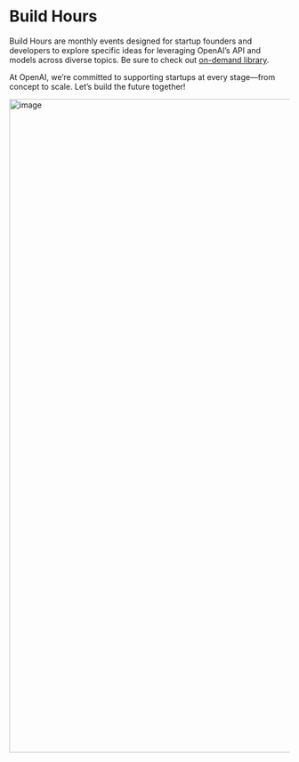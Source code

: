 # Build Hours

Build Hours are monthly events designed for startup founders and developers to explore specific ideas for leveraging OpenAI’s API and models across diverse topics. Be sure to check out [on-demand library](https://vimeo.com/showcase/openaibuildhours).

At OpenAI, we’re committed to supporting startups at every stage—from concept to scale. Let’s build the future together!

<img width="1176" alt="image" src="https://github.com/user-attachments/assets/c727b3e6-040a-4800-902e-77cabdbc94cd" />

